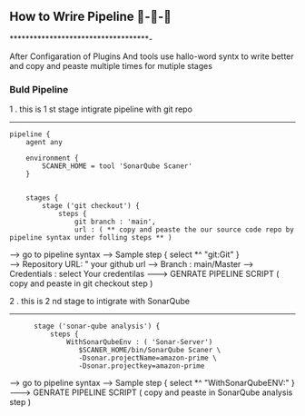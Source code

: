 ## How to Wrire Pipeline 🔁-🔁-🔁
***********************************-

After Configaration of Plugins And tools  use hallo-word syntx to write better
and copy and peaste multiple times for mutiple stages 

### Buld Pipeline
1 . this is 1 st stage intigrate pipeline with git repo
___________________________________________________

    pipeline {
        agent any

        environment {
            SCANER_HOME = tool 'SonarQube Scaner'
        }
        
        
        stages {
            stage ('git checkout') {
                steps {
                    git branch : 'main',
                    url : ( ** copy and peaste the our source code repo by pipeline syntax under folling steps ** )
                               
--> go to pipeline syntax --> Sample step { select *^ "git:Git" }<br>
--> Repository URL: " your github url --> Branch : main/Master
--> Credentials : select Your credentilas 
    ---> GENRATE PIPELINE SCRIPT 
    ( copy and peaste in git checkout step )

2 . this is 2 nd stage to intigrate with SonarQube 
______________________________________________________

          stage ('sonar-qube analysis') {
              steps {
                  WithSonarQubeEnv : ( 'Sonar-Server')
                     $SCANER_HOME/bin/SonarQube Scaner \
                     -Dsonar.projectName=amazon-prime \
                     -Dsonar.projectkey=amazon-prime
                  

--> go to pipeline syntax --> Sample step { select *^ "WithSonarQubeENV:" }
     ---> GENRATE PIPELINE SCRIPT 
        ( copy and peaste in SonarQube analysis step )

                  
              
    
   
 
               


            
